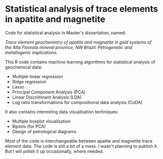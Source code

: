 # Statistical analysis of trace elements in apatite and magnetite
Code for statistical analysis in Master's dissertation, named: 

*Trace element geochemistry of apatite and magnetite in gold systems of the Alta Floresta mineral province, NW Brazil: Petrogenetic and metallogenic implications*.


This R code contains machine learning algorithms for statistical analysis of geochemical data:
- Multiple linear regression
- Ridge regression
- Lasso
- Principal Component Analysis (PCA)
- Linear Discriminant Analysis (LDA)
- Log ratio transformations for compositional data analysis (CoDA)

It also contains interesting data visualisation techniques:
- Multiple boxplot visualisation
- Biplots (for PCA)
- Design of petrological diagrams

Most of the code is interchangeable between apatite and magnetite trace element data.
The code is still a bit of a mess. I wasn't planning to publish it. But I will polish it up occasionally, where needed.
